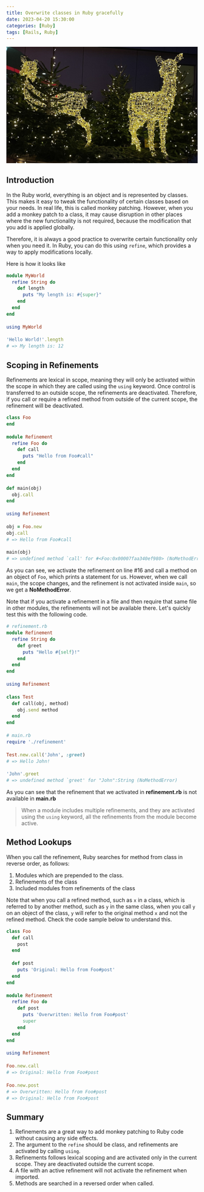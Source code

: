 ```yaml
---
title: Overwrite classes in Ruby gracefully
date: 2023-04-20 15:30:00
categories: [Ruby]
tags: [Rails, Ruby]
---
```


![Image](/assets/article_images/2023_04_20_overwrite_gracefully.jpg)

## Introduction
In the Ruby world, everything is an object and is represented by classes.
This makes it easy to tweak the functionality of certain classes based on your needs.
In real life, this is called monkey patching. However, when you add a monkey patch to a class,
it may cause disruption in other places where the new functionality is not required,
because the modification that you add is applied globally.

Therefore, it is always a good practice to overwrite certain functionality only when you need it.
In Ruby, you can do this using `refine`, which provides a way to apply modifications locally.

Here is how it looks like

```ruby
module MyWorld
  refine String do
    def length
      puts "My length is: #{super}"
    end
  end
end

using MyWorld

'Hello World!'.length
# => My length is: 12
```

## Scoping in Refinements
Refinements are lexical in scope, meaning they will only be activated within the scope
in which they are called using the `using` keyword. Once control is transferred to an outside scope,
the refinements are deactivated. Therefore, if you call or require a refined method from outside
of the current scope, the refinement will be deactivated.

```ruby
class Foo
end

module Refinement
  refine Foo do
    def call
      puts "Hello from Foo#call"
    end
  end
end

def main(obj)
  obj.call
end

using Refinement

obj = Foo.new
obj.call
# => Hello from Foo#call

main(obj)
# => undefined method `call' for #<Foo:0x00007faa340ef980> (NoMethodError)
```
As you can see, we activate the refinement on line #16 and call a method on an object of `Foo`,
which prints a statement for us. However, when we call `main`, the scope changes,
and the refinement is not activated inside `main`, so we get a **NoMethodError**.

Note that if you activate a refinement in a file and then require that same file in other modules,
the refinements will not be available there. Let's quickly test this with the following code.

```ruby
# refinement.rb
module Refinement
  refine String do
    def greet
      puts "Hello #{self}!"
    end
  end
end

using Refinement

class Test
  def call(obj, method)
    obj.send method
  end
end

# main.rb
require './refinement'

Test.new.call('John', :greet)
# => Hello John!

'John'.greet
# => undefined method `greet' for "John":String (NoMethodError)
```

As you can see that the refinement that we activated in **refinement.rb** is not
available in **main.rb**

> When a module includes multiple refinements, and they are activated using the `using` keyword,
  all the refinements from the module become active.

## Method Lookups

When you call the refinement, Ruby searches for method from class in reverse order, as follows:
1. Modules which are prepended to the class.
2. Refinements of the class
3. Included modules from refinements of the class

Note that when you call a refined method, such as `x` in a class,
which is referred to by another method, such as `y` in the same class,
when you call `y` on an object of the class,
`y` will refer to the original method `x` and not the refined method.
Check the code sample below to understand this.

```ruby
class Foo
  def call
    post
  end

  def post
    puts 'Original: Hello from Foo#post'
  end
end

module Refinement
  refine Foo do
    def post
      puts 'Overwritten: Hello from Foo#post'
      super
    end
  end
end

using Refinement

Foo.new.call
# => Original: Hello from Foo#post

Foo.new.post
# => Overwritten: Hello from Foo#post
# => Original: Hello from Foo#post
```

## Summary
1. Refinements are a great way to add monkey patching to Ruby code without causing any side effects.
2. The argument to the `refine` should be class, and refinements are activated by calling `using`.
3. Refinements follows lexical scoping and are activated only in the current scope.
   They are deactivated outside the current scope.
4. A file with an active refinement will not activate the refinement when imported.
5. Methods are searched in a reversed order when called.
